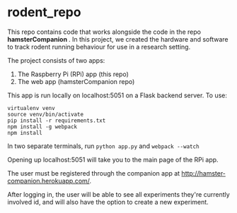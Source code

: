 
# rodent_repo

This repo contains code that works alongside the code in the repo <b> hamsterCompanion </b>. In this project, we created the hardware and software to track rodent running behaviour for use in a research setting. 

The project consists of two apps: 
1. The Raspberry Pi (RPi) app (this repo) 
2. The web app (hamsterCompanion repo)

This app is run locally on localhost:5051 on a Flask backend server. To use:

``` pip install virtualenv
virtualenv venv
source venv/bin/activate
pip install -r requirements.txt
npm install -g webpack
npm install
```

In two separate terminals, run `python app.py` and `webpack --watch`

Opening up localhost:5051 will take you to the main page of the RPi app.

The user must be registered through the companion app at http://hamster-companion.herokuapp.com/.

After logging in, the user will be able to see all experiments they're currently involved id, and will also have the option to create a new experiment. 





